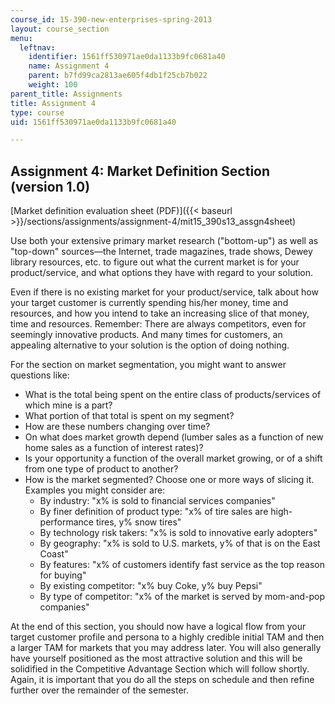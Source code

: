 ```yaml
---
course_id: 15-390-new-enterprises-spring-2013
layout: course_section
menu:
  leftnav:
    identifier: 1561ff530971ae0da1133b9fc0681a40
    name: Assignment 4
    parent: b7fd99ca2813ae605f4db1f25cb7b022
    weight: 100
parent_title: Assignments
title: Assignment 4
type: course
uid: 1561ff530971ae0da1133b9fc0681a40

---
```


Assignment 4: Market Definition Section (version 1.0)
-----------------------------------------------------

[Market definition evaluation sheet (PDF)]({{< baseurl >}}/sections/assignments/assignment-4/mit15_390s13_assgn4sheet)

Use both your extensive primary market research ("bottom-up") as well as "top-down" sources—the Internet, trade magazines, trade shows, Dewey library resources, etc. to figure out what the current market is for your product/service, and what options they have with regard to your solution.

Even if there is no existing market for your product/service, talk about how your target customer is currently spending his/her money, time and resources, and how you intend to take an increasing slice of that money, time and resources. Remember: There are always competitors, even for seemingly innovative products. And many times for customers, an appealing alternative to your solution is the option of doing nothing.

For the section on market segmentation, you might want to answer questions like:

*   What is the total being spent on the entire class of products/services of which mine is a part?
*   What portion of that total is spent on my segment?
*   How are these numbers changing over time?
*   On what does market growth depend (lumber sales as a function of new home sales as a function of interest rates)?
*   Is your opportunity a function of the overall market growing, or of a shift from one type of product to another?
*   How is the market segmented? Choose one or more ways of slicing it. Examples you might consider are:
    *   By industry: "x% is sold to financial services companies"
    *   By finer definition of product type: "x% of tire sales are high-performance tires, y% snow tires"
    *   By technology risk takers: "x% is sold to innovative early adopters"
    *   By geography: "x% is sold to U.S. markets, y% of that is on the East Coast"
    *   By features: "x% of customers identify fast service as the top reason for buying"
    *   By existing competitor: "x% buy Coke, y% buy Pepsi"
    *   By type of competitor: "x% of the market is served by mom-and-pop companies"

At the end of this section, you should now have a logical flow from your target customer profile and persona to a highly credible initial TAM and then a larger TAM for markets that you may address later. You will also generally have yourself positioned as the most attractive solution and this will be solidified in the Competitive Advantage Section which will follow shortly. Again, it is important that you do all the steps on schedule and then refine further over the remainder of the semester.